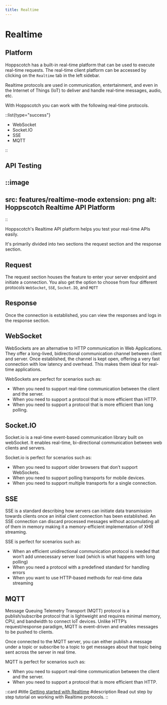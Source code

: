 ```yaml
---
title: Realtime
---
```


# Realtime

## Platform

Hoppscotch has a built-in real-time platform that can be used to execute real-time requests. The real-time client platform can be accessed by clicking on the `Realtime` tab in the left sidebar.

Realtime protocols are used in communication, entertainment, and even in the Internet of Things (IoT) to deliver and handle real-time messages, audio, etc.

With Hoppscotch you can work with the following real-time protocols.

::list{type="success"}

- WebSocket
- Socket.IO
- SSE
- MQTT

::

## API Testing

::image
---
src: features/realtime-mode
extension: png
alt: Hoppscotch Realtime API Platform
---
::

Hoppscotch's Realtime API platform helps you test your real-time APIs easily.

It's primarily divided into two sections the request section and the response section.

## Request

The request section houses the feature to enter your server endpoint and initiate a connection. You also get the option to choose from four different protocols `WebSocket`, `SSE`, `Socket.IO`, and `MQTT`

## Response

Once the connection is established, you can view the responses and logs in the response section.

## WebSocket

WebSockets are an alternative to HTTP communication in Web Applications. They offer a long-lived, bidirectional communication channel between client and server. Once established, the channel is kept open, offering a very fast connection with low latency and overhead. This makes them ideal for real-time applications.

WebSockets are perfect for scenarios such as:

- When you need to support real-time communication between the client and the server.
- When you need to support a protocol that is more efficient than HTTP.
- When you need to support a protocol that is more efficient than long polling.

## Socket.IO

Socket.io is a real-time event-based communication library built on webSocket. It enables real-time, bi-directional communication between web clients and servers.

Socket.io is perfect for scenarios such as:

- When you need to support older browsers that don’t support WebSockets.
- When you need to support polling transports for mobile devices.
- When you need to support multiple transports for a single connection.

## SSE

SSE is a standard describing how servers can initiate data transmission towards clients once an initial client connection has been established. An SSE connection can discard processed messages without accumulating all of them in memory making it a memory-efficient implementation of XHR streaming.

SSE is perfect for scenarios such as:

- When an efficient unidirectional communication protocol is needed that won’t add unnecessary server load (which is what happens with long polling)
- When you need a protocol with a predefined standard for handling errors
- When you want to use HTTP-based methods for real-time data streaming

## MQTT

Message Queuing Telemetry Transport (MQTT) protocol is a publish/subscribe protocol that is lightweight and requires minimal memory, CPU, and bandwidth to connect IoT devices. Unlike HTTP’s request/response paradigm, MQTT is event-driven and enables messages to be pushed to clients.

Once connected to the MQTT server, you can either publish a message under a topic or subscribe to a topic to get messages about that topic being sent across the server in real time.

MQTT is perfect for scenarios such as:

- When you need to support real-time communication between the client and the server.
- When you need to support a protocol that is more efficient than HTTP.

::card
#title
[Getting started with Realtime](/documentation/getting-started/realtime/websocket)
#description
Read out step by step tutorial on working with Realtime protocols.
::
